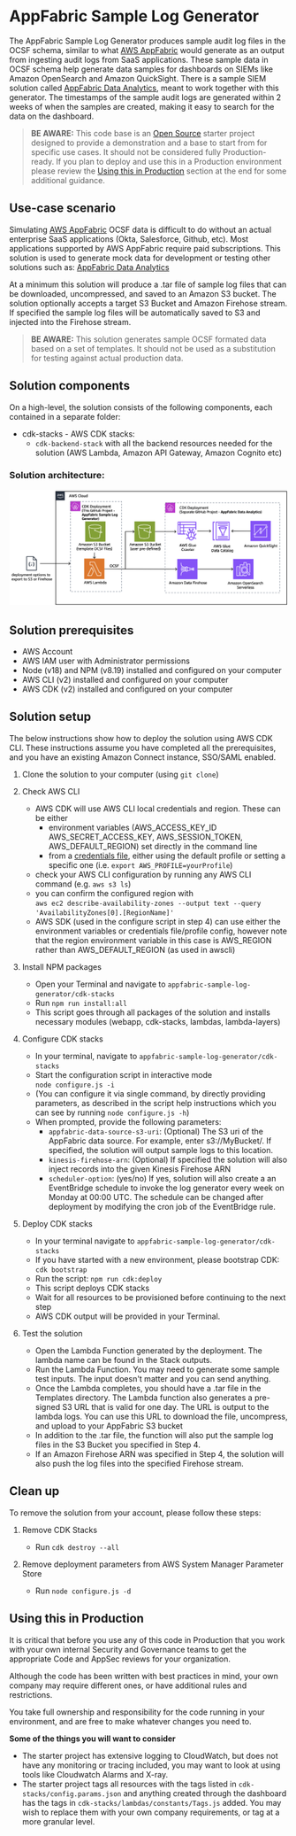 # AppFabric Sample Log Generator

The AppFabric Sample Log Generator produces sample audit log files in the OCSF schema, similar to what [AWS AppFabric](https://aws.amazon.com/appfabric/) would generate as an output from ingesting audit logs from SaaS applications. These sample data in OCSF schema help generate data samples for dashboards on SIEMs like Amazon OpenSearch and Amazon QuickSight. There is a sample SIEM solution called [AppFabric Data Analytics](https://github.com/aws-samples/appfabric-data-analytics), meant to work together with this generator. The timestamps of the sample audit logs are generated within 2 weeks of when the samples are created, making it easy to search for the data on the dashboard.

>**BE AWARE:** This code base is an [Open Source](LICENSE) starter project designed to provide a demonstration and a base to start from for specific use cases. 
It should not be considered fully Production-ready.
If you plan to deploy and use this in a Production environment please review the [Using this in Production](#using-this-in-production) section at the end for some additional guidance.

## Use-case scenario

Simulating [AWS AppFabric](https://docs.aws.amazon.com/appfabric/latest/adminguide/what-is-appfabric.html) OCSF data is difficult to do without an actual enterprise SaaS applications (Okta, Salesforce, Github, etc).  Most applications supported by AWS AppFabric require paid subscriptions.  This solution is used to generate mock data for development or testing other solutions such as: [AppFabric Data Analytics](https://github.com/aws-samples/appfabric-data-analytics)

At a minimum this solution will produce a .tar file of sample log files that can be downloaded, uncompressed, and saved to an Amazon S3 bucket.  The solution optionally accepts a target S3 Bucket and Amazon Firehose stream.  If specified the sample log files will be automatically saved to S3 and injected into the Firehose stream.

>**BE AWARE:** This solution generates sample OCSF formated data based on a set of templates.  It should not be used as a substitution for testing against actual production data.

## Solution components

On a high-level, the solution consists of the following components, each contained in a separate folder:

* cdk-stacks - AWS CDK stacks:
    - `cdk-backend-stack` with all the backend resources needed for the solution (AWS Lambda, Amazon API Gateway, Amazon Cognito etc)

### Solution architecture:  

![Architecture](diagrams/AppFabricSampleLogGenerator.png)

## Solution prerequisites
* AWS Account
* AWS IAM user with Administrator permissions
* Node (v18) and NPM (v8.19) installed and configured on your computer
* AWS CLI (v2) installed and configured on your computer
* AWS CDK (v2) installed and configured on your computer

## Solution setup

The below instructions show how to deploy the solution using AWS CDK CLI.
These instructions assume you have completed all the prerequisites, and you have an existing Amazon Connect instance, SSO/SAML enabled.

1. Clone the solution to your computer (using `git clone`)

2. Check AWS CLI
    - AWS CDK will use AWS CLI local credentials and region. These can be either
      - environment variables (AWS_ACCESS_KEY_ID AWS_SECRET_ACCESS_KEY, AWS_SESSION_TOKEN, AWS_DEFAULT_REGION) set directly in the command line
      - from a [credentials file](https://docs.aws.amazon.com/cli/latest/userguide/cli-configure-files.html), either using the default profile or setting a specific one (i.e. `export AWS_PROFILE=yourProfile`)
    - check your AWS CLI configuration by running any AWS CLI command (e.g. `aws s3 ls`)
    - you can confirm the configured region with  
            `aws ec2 describe-availability-zones --output text --query 'AvailabilityZones[0].[RegionName]'`
    - AWS SDK (used in the configure script in step 4) can use either the environment variables or credentials file/profile config, however note that the region environment variable in this case is AWS_REGION rather than AWS_DEFAULT_REGION (as used in awscli)

3. Install NPM packages
    - Open your Terminal and navigate to `appfabric-sample-log-generator/cdk-stacks`
    - Run `npm run install:all`
    - This script goes through all packages of the solution and installs necessary modules (webapp, cdk-stacks, lambdas, lambda-layers)

4. Configure CDK stacks
    - In your terminal,  navigate to `appfabric-sample-log-generator/cdk-stacks`
    - Start the configuration script in interactive mode   
      `node configure.js -i`
    - (You can configure it via single command, by directly providing parameters, as described in the script help instructions which you can see by running 
      `node configure.js -h`)
    - When prompted, provide the following parameters:
        - `appfabric-data-source-s3-uri`: (Optional) The S3 uri of the AppFabric data source. For example, enter s3://MyBucket/. If specified, the solution will output sample logs to this location.
        - `kinesis-firehose-arn`: (Optional) If specified the solution will also inject records into the given Kinesis Firehose ARN
        - `scheduler-option`: (yes/no) If yes, solution will also create a an EventBridge schedule to invoke the log generator every week on Monday at 00:00 UTC. The schedule can be changed after deployment by modifying the cron job of the EventBridge rule.

5. Deploy CDK stacks
    - In your terminal navigate to `appfabric-sample-log-generator/cdk-stacks`
    - If you have started with a new environment, please bootstrap CDK: `cdk bootstrap`
    - Run the script: `npm run cdk:deploy`
    - This script deploys CDK stacks
    - Wait for all resources to be provisioned before continuing to the next step
    - AWS CDK output will be provided in your Terminal.

8. Test the solution
    - Open the Lambda Function generated by the deployment.  The lambda name can be found in the Stack outputs.
    - Run the Lambda Function.  You may need to generate some sample test inputs.  The input doesn't matter and you can send anything.
    - Once the Lambda completes, you should have a .tar file in the Templates directory.  The Lambda function also generates a pre-signed S3 URL that is valid for one day.  The URL is output to the lambda logs.  You can use this URL to download the file, uncompress, and upload to your AppFabric S3 bucket 
    - In addition to the .tar file, the function will also put the sample log files in the S3 Bucket you specified in Step 4.
    - If an Amazon Firehose ARN was specified in Step 4, the solution will also push the log files into the specified Firehose stream.

## Clean up

To remove the solution from your account, please follow these steps:

1. Remove CDK Stacks
    - Run `cdk destroy --all`

2. Remove deployment parameters from AWS System Manager Parameter Store
    - Run `node configure.js -d`

## Using this in Production

It is critical that before you use any of this code in Production that you work with your own internal Security and Governance teams to get the appropriate Code and AppSec reviews for your organization. 

Although the code has been written with best practices in mind, your own company may require different ones, or have additional rules and restrictions.

You take full ownership and responsibility for the code running in your environment, and are free to make whatever changes you need to.

**Some of the things you will want to consider**
- The starter project has extensive logging to CloudWatch, but does not have any monitoring or tracing included, you may want to look at using tools like Cloudwatch Alarms and X-ray.
- The starter project tags all resources with the tags listed in `cdk-stacks/config.params.json` and anything created through the dashboard has the tags in `cdk-stacks/lambdas/constants/Tags.js` added. You may wish to replace them with your own company requirements, or tag at a more granular level.